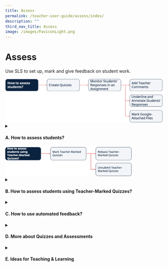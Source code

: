 ```yaml
---
title: Assess
permalink: /teacher-user-guide/assess/index/
description: ""
third_nav_title: Assess
image: /images/FaviconLight.png
---
```

<h1>Assess</h1>
<p>Use SLS to set up, mark and give feedback on student work.</p>

<img src="/images/2Teacher/Flow-Assess1.png">

<details>
 <summary><h4>A. How to assess students?</h4></summary>
 <ul>
    <li><a target="_blank" href="/teacher-user-guide/assess/create-quizzes/">(A1) Create Quizzes (New)</a></li>
    <li><a target="_blank" href="/teacher-user-guide/assess/monitor-students-responses-in-an-assignment/">(A2) Monitor Students' Responses in an Assignment</a></li>
    <li><a target="_blank" href="/teacher-user-guide/assess/add-teacher-comments/">(A3,1) Add Teacher Comments</a></li>
    <li><a target="_blank" href="/teacher-user-guide/assess/annotate-underline-students-responses/">(A3,2) Annotate (Underline) Students' Responses</a></li>
    <li><a target="_blank" href="/teacher-user-guide/assess/mark-google-attached-files/">(A3,3) Mark Google-Attached Files</a></li>
  </ul>
</details>

<img style="width: 80%;" src="/images/2Teacher/Flow-Assess2.svg">

<details>
 <summary><h4>B. How to assess students using Teacher-Marked Quizzes?</h4></summary>
<ul>
    <li><a target="_blank" href="/teacher-user-guide/assess/mark-teacher-marked-quizzes/">(B1) Mark Teacher-Marked Quizzes</a></li>
    <li><a target="_blank" href="/teacher-user-guide/assess/release-teacher-marked-quizzes/">(B2,1) Release Teacher-Marked Quizzes</a></li>
    <li><a target="_blank" href="/teacher-user-guide/assess/unsubmit-teacher-marked-quizzes/">(B2,2) Unsubmit Teacher-Marked Quizzes</a></li>
  </ul>
</details>
<details>
 <summary><h4>C. How to use automated feedback?</h4></summary>
<ul>
    <li><a href="/teacher-user-guide/assess/add-mathematics-feedback-assistant/" target="_blank">(C1) Add Mathematics Feedback Assistant</a></li>
  </ul>
</details>
<details>
 <summary><h4>D. More about Quizzes and Assessments</h4></summary>
<ul>
    <li><a target="_blank" href="/teacher-user-guide/assess/view-assignments/">(D1,i) View Assignments</a></li>
    <li><a target="_blank" href="/teacher-user-guide/assess/edit-quizzes/">(D1,ii) Edit Quizzes (New)</a></li>
    <li><a target="_blank" href="/teacher-user-guide/assess/set-assignments-as-assessments/">(D1,iii) Set Assignments as Assessments</a></li>
    <li><a target="_blank" href="/teacher-user-guide/assess/add-and-view-passcodes/">(D1,iv) Add and View Passcodes</a></li>
    <li><a target="_blank" href="/teacher-user-guide/assess/view-students-notes/">(D1,v) View Students' Notes</a></li>
    <li><a target="_blank" href="/teacher-user-guide/assess/mark-assignments-as-complete-and-incomplete/">(D1,vi) Mark Assignments as Complete and Incomplete</a></li>
  </ul>
</details>
<details>
<summary><h4>E. Ideas for Teaching &amp; Learning</h4></summary>
<ul>
<li><a target="_blank" href="/teachers/sls-superhero-quiz/assign-past-exam-questions/">(E1,i) Assign Past Exam Questions</a></li>	
<li><a target="_blank" href="/teachers/sls-superhero-quiz/conduct-eassessments-in-class/">(E1,ii) Conduct e-Assessments in Class</a></li>
<li><a target="_blank" href="/files/Userguide/Downloadable%20Resources/fa-math 10 jul.pdf">(E1,iii) Features for Math Learning</a></li>		
<li><a target="_blank" href="/files/Userguide/Downloadable%20Resources/using sls for dept review.pdf">(E1,iv) Using SLS for Department Teaching &amp; Learning Review</a></li>
</ul>
</details>